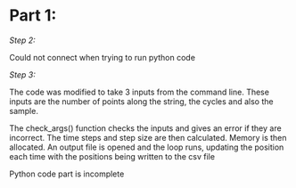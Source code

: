 # **Part 1:**

*Step 2:*

Could not connect when trying to run python code

*Step 3:*

The code was modified to take 3 inputs from the command line. These inputs are the number of points along the string, the cycles and also the sample. 

The check_args() function checks the inputs and gives an error if they are incorrect. The time steps and step size are then calculated. Memory is then allocated. An output file is opened and the loop runs, updating the position each time with the positions being written to the csv file

Python code part is incomplete
